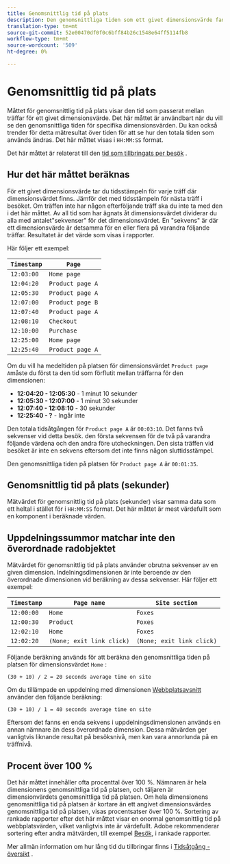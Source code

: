 ```yaml
---
title: Genomsnittlig tid på plats
description: Den genomsnittliga tiden som ett givet dimensionsvärde fanns mellan träffarna.
translation-type: tm+mt
source-git-commit: 52e00470df0f0c6bff84b26c1548e64ff5114fb8
workflow-type: tm+mt
source-wordcount: '509'
ht-degree: 0%

---
```



# Genomsnittlig tid på plats

Måttet för genomsnittlig tid på plats visar den tid som passerat mellan träffar för ett givet dimensionsvärde. Det här måttet är användbart när du vill se den genomsnittliga tiden för specifika dimensionsvärden. Du kan också trender för detta mätresultat över tiden för att se hur den totala tiden som används ändras. Det här måttet visas i `HH:MM:SS` format.

Det här måttet är relaterat till den [tid som tillbringats per besök](../dimensions/time-spent-per-visit.md) .

## Hur det här måttet beräknas

För ett givet dimensionsvärde tar du tidsstämpeln för varje träff där dimensionsvärdet finns. Jämför det med tidsstämpeln för nästa träff i besöket. Om träffen inte har någon efterföljande träff ska du inte ta med den i det här måttet. Av all tid som har ägnats åt dimensionsvärdet dividerar du alla med antalet&quot;sekvenser&quot; för det dimensionsvärdet. En &quot;sekvens&quot; är där ett dimensionsvärde är detsamma för en eller flera på varandra följande träffar. Resultatet är det värde som visas i rapporter.

Här följer ett exempel:

| `Timestamp` | `Page` |
| --- | --- |
| `12:03:00` | `Home page` |
| `12:04:20` | `Product page A` |
| `12:05:30` | `Product page A` |
| `12:07:00` | `Product page B` |
| `12:07:40` | `Product page A` |
| `12:08:10` | `Checkout` |
| `12:10:00` | `Purchase` |
| `12:25:00` | `Home page` |
| `12:25:40` | `Product page A` |


Om du vill ha medeltiden på platsen för dimensionsvärdet `Product page A`måste du först ta den tid som förflutit mellan träffarna för den dimensionen:

* **12:04:20 - 12:05:30** - 1 minut 10 sekunder
* **12:05:30 - 12:07:00** - 1 minut 30 sekunder
* **12:07:40 - 12:08:10** - 30 sekunder
* **12:25:40 - ?** - Ingår inte

Den totala tidsåtgången för `Product page A` är `00:03:10`. Det fanns två sekvenser vid detta besök. den första sekvensen för de två på varandra följande värdena och den andra före utcheckningen. Den sista träffen vid besöket är inte en sekvens eftersom det inte finns någon sluttidsstämpel.

Den genomsnittliga tiden på platsen för `Product page A` är `00:01:35`.

## Genomsnittlig tid på plats (sekunder)

Mätvärdet för genomsnittlig tid på plats (sekunder) visar samma data som ett heltal i stället för i `HH:MM:SS` format. Det här måttet är mest värdefullt som en komponent i beräknade värden.

## Uppdelningssummor matchar inte den överordnade radobjektet

Mätvärdet för genomsnittlig tid på plats använder obrutna sekvenser av en given dimension. Indelningsdimensionen är inte beroende av den överordnade dimensionen vid beräkning av dessa sekvenser. Här följer ett exempel:

| `Timestamp` | `Page name` | `Site section` |
| --- | --- | --- |
| `12:00:00` | `Home` | `Foxes` |
| `12:00:30` | `Product` | `Foxes` |
| `12:02:10` | `Home` | `Foxes` |
| `12:02:20` | `(None; exit link click)` | `(None; exit link click)` |

Följande beräkning används för att beräkna den genomsnittliga tiden på platsen för dimensionsvärdet `Home` :

```text
(30 + 10) / 2 = 20 seconds average time on site
```

Om du tillämpade en uppdelning med dimensionen [Webbplatsavsnitt](../dimensions/site-section.md) använder den följande beräkning:

```text
(30 + 10) / 1 = 40 seconds average time on site
```

Eftersom det fanns en enda sekvens i uppdelningsdimensionen används en annan nämnare än dess överordnade dimension. Dessa mätvärden ger vanligtvis liknande resultat på besöksnivå, men kan vara annorlunda på en träffnivå.

## Procent över 100 %

Det här måttet innehåller ofta procenttal över 100 %. Nämnaren är hela dimensionens genomsnittliga tid på platsen, och täljaren är dimensionvärdets genomsnittliga tid på platsen. Om hela dimensionens genomsnittliga tid på platsen är kortare än ett angivet dimensionsvärdes genomsnittliga tid på platsen, visas procentsatser över 100 %. Sortering av rankade rapporter efter det här måttet visar en onormal genomsnittlig tid på webbplatsvärden, vilket vanligtvis inte är värdefullt. Adobe rekommenderar sortering efter andra mätvärden, till exempel [Besök](visits.md), i rankade rapporter.

Mer allmän information om hur lång tid du tillbringar finns i [Tidsåtgång - översikt](time-spent.md) .

